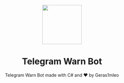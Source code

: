 <p align="center">
  <img width="128" align="center" src="https://user-images.githubusercontent.com/67554762/170731917-7c85d87e-7ae2-47bf-be2c-9c1a04a32821.png">
</p>

<h1 align="center">Telegram Warn Bot</h1>
<p align="center">
  Telegram Warn Bot made with C# and &hearts; by Geras1mleo
</p><br/>

